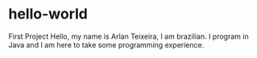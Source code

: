 # hello-world
First Project
Hello, my name is Arlan Teixeira, I am brazilian. I program in Java and I am here to take some programming experience.
